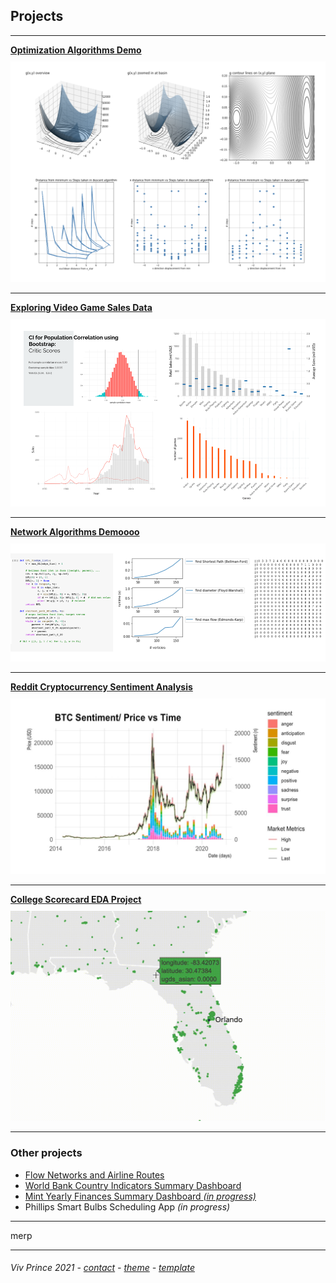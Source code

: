## Projects

---

[**Optimization Algorithms Demo**](/proj-page-optimization-demo)  
[<img style="padding-top: 10px" src="images/optimization-dashboard.png?raw=true"/>](/proj-page-optimization-demo)
  

---
[**Exploring Video Game Sales Data**](/proj-page-videogames)      
[<img style="padding-top: 10px" src="images/video-games-dashboard.png?raw=true"/>](/proj-page-videogames)
  

---
[**Network Algorithms Demoooo**](/proj-page-networks-demo)    
[<img style="padding-top: 10px" src="images/network-demo-dashboard.png?raw=true"/>](/proj-page-networks-demo)
  

---
[**Reddit Cryptocurrency Sentiment Analysis**](/proj-page-crypto)  
[<img style="padding-top: 10px" src="images/cryptograph1.png?raw=true"/>](/proj-page-crypto) 
 

---
[**College Scorecard EDA Project**](/proj-page-scorecard)  
[<img style="padding-top: 10px" src="images/scorecard-map3.gif?raw=true"/>](/proj-page-scorecard)
 

---
### Other projects

- [Flow Networks and Airline Routes](https://github.com/vivienneprince/FlowNetworksAndAirlines)
- [World Bank Country Indicators Summary Dashboard](https://github.com/vivienneprince/DataStorage2017)
- [Mint Yearly Finances Summary Dashboard *(in progress)*](https://github.com/vivienneprince/MintYearlyFinancesSummary)
- Phillips Smart Bulbs Scheduling App *(in progress)*


---


merp

---
##### <span style="font-weight:normal">Viv Prince 2021 - <a href="mailto:vivie.prince@gmail.com">contact</a> - <a href="https://github.com/orderedlist">theme</a> - <a href="https://github.com/evanca/quick-portfolio">template</a></span> 
